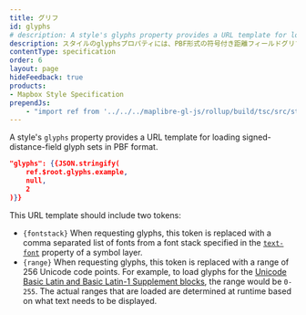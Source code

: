 ```yaml
---
title: グリフ
id: glyphs
# description: A style's glyphs property provides a URL template for loading signed-distance-field glyph sets in PBF format.
description: スタイルのglyphsプロパティには、PBF形式の符号付き距離フィールドグリフセットを読み込むためのURLテンプレートが用意されています。
contentType: specification
order: 6
layout: page
hideFeedback: true
products:
- Mapbox Style Specification
prependJs:
    - "import ref from '../../../maplibre-gl-js/rollup/build/tsc/src/style-spec/reference/latest';"
---
```


<!--copyeditor disable basic-->

A style's `glyphs` property provides a URL template for loading signed-distance-field glyph sets in PBF format.

```json
"glyphs": {{JSON.stringify(
    ref.$root.glyphs.example,
    null,
    2
)}}
```

This URL template should include two tokens:

- `{fontstack}` When requesting glyphs, this token is replaced with a comma separated list of fonts from a font stack specified in the [`text-font`](/ja-maplibre-gl-js-docs/style-spec/layers/#layout-symbol-text-font) property of a symbol layer.
- `{range}` When requesting glyphs, this token is replaced with a range of 256 Unicode code points. For example, to load glyphs for the [Unicode Basic Latin and Basic Latin-1 Supplement blocks](https://en.wikipedia.org/wiki/Unicode_block), the range would be `0-255`. The actual ranges that are loaded are determined at runtime based on what text needs to be displayed.
